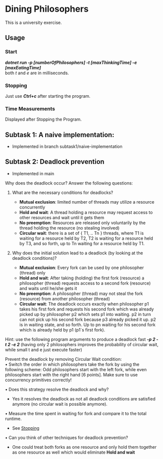 # Dining Philosophers
This is a university exercise.

## Usage
### Start
***dotnet run -p [numberOfPhilosophers] -t [maxThinkingTime] -e [maxEatingTime]***  
both *t* and *e* are in milliseconds.
### Stopping
Just use ***Ctrl+c*** after starting the program.
### Time Measurements
Displayed after Stopping the Program.

## Subtask 1: A naive implementation:
* Implemented in branch subtask1/naive-implementation

## Subtask 2: Deadlock prevention
* Implemented in main

Why does the deadlock occur? Answer the following questions:

1. What are the necessary conditions for deadlocks?
    * **Mutual exclusion**: limited number of threads may utilize a resource concurrently
    * **Hold and wait**: A thread holding a resource may request access to other resources and wait until it gets them
    * **No preemption**: Resources are released only voluntarily by the thread holding the resource (no stealing involved)
    * **Circular wait**: there is a set of { T1, .. Tn } threads, where T1 is waiting for a resource held by T2, T2 is waiting for a resource held by T3, and so forth,
      up to Tn waiting for a resource held by T1.  
    

2. Why does the initial solution lead to a deadlock (by looking at the deadlock conditions)?
    * **Mutual exclusion**: Every fork can be used by one philosopher (thread) only
    * **Hold and wait**: After taking (holding) the first fork (resource) a philosopher (thread) requests access to a second fork (resource) and waits until he/she gets it
    * **No preemption**: A philosopher (thread) may not steal the fork (resource) from another philosopher (thread)
    * **Circular wait**: The deadlock occurs exactly when philosopher p1 takes his first fork and requests his second fork which was already picked up by philosopher p2 which sets p1 into waiting.
      p2 in turn can not pick up his second fork because p3 already picked it up. p2 is in waiting state, and so forth.
      Up to pn waiting for his second fork which is already held by p1 (p1`s first fork).
      
Hint: use the following program arguments to produce a deadlock fast ***-p 2 -t 2 -e 2*** (having only 2 philosophers improves the probability of circular wait, while small t and e just execute faster)

Prevent the deadlock by removing Circular Wait condition:  
• Switch the order in which philosophers take the fork by using the following scheme: Odd philosophers start with the left fork, while even philosophers start with the right hand [6 points]. Make
sure to use concurrency primitives correctly!

• Does this strategy resolve the deadlock and why?
   * Yes it resolves the deadlock as not all deadlock conditions are satisfied anymore (no circular wait is possible anymore).  

• Measure the time spent in waiting for fork and compare it to the total runtime.
   * See [Stopping](#stopping)

• Can you think of other techniques for deadlock prevention?
   * One could treat both forks as one resource and only hold them together as one resource as well which would eliminate **Hold and wait**
   